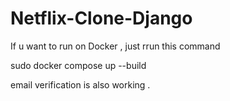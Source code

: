 # Netflix-Clone-Django
If u want to run on Docker , just rrun this command

sudo docker compose up --build

email verification is also working . 
